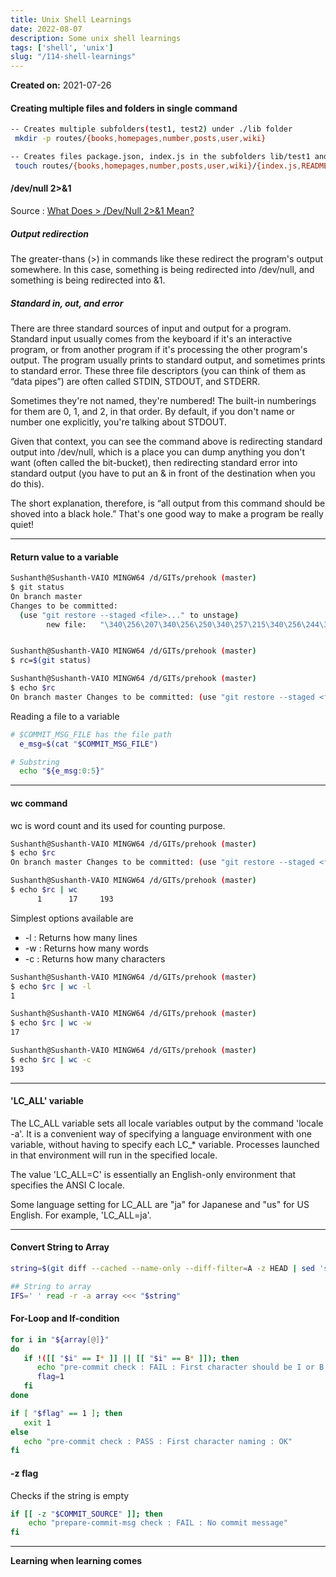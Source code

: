 ```yaml
---
title: Unix Shell Learnings
date: 2022-08-07
description: Some unix shell learnings
tags: ['shell', 'unix']
slug: "/114-shell-learnings"
---
```


**Created on:** 2021-07-26

#### Creating multiple files and folders in single command

```sh
-- Creates multiple subfolders(test1, test2) under ./lib folder
 mkdir -p routes/{books,homepages,number,posts,user,wiki}

-- Creates files package.json, index.js in the subfolders lib/test1 and lib/test2
 touch routes/{books,homepages,number,posts,user,wiki}/{index.js,README.md}
```

#### /dev/null 2>&1

Source : [What Does > /Dev/Null 2>&1 Mean?](http://www.xaprb.com/blog/2006/06/06/what-does-devnull-21-mean/)

##### Output redirection

The greater-thans (>) in commands like these redirect the program's output somewhere. In this case, something is being redirected into /dev/null, and something is being redirected into &1.

##### Standard in, out, and error

There are three standard sources of input and output for a program. Standard input usually comes from the keyboard if it's an interactive program, or from another program if it's processing the other program's output. The program usually prints to standard output, and sometimes prints to standard error. These three file descriptors (you can think of them as “data pipes”) are often called STDIN, STDOUT, and STDERR.

Sometimes they're not named, they're numbered! The built-in numberings for them are 0, 1, and 2, in that order. By default, if you don't name or number one explicitly, you're talking about STDOUT.

Given that context, you can see the command above is redirecting standard output into /dev/null, which is a place you can dump anything you don't want (often called the bit-bucket), then redirecting standard error into standard output (you have to put an & in front of the destination when you do this).

The short explanation, therefore, is “all output from this command should be shoved into a black hole.” That's one good way to make a program be really quiet!

* * * 

#### Return value to a variable

```sh
Sushanth@Sushanth-VAIO MINGW64 /d/GITs/prehook (master)
$ git status
On branch master
Changes to be committed:
  (use "git restore --staged <file>..." to unstage)
        new file:   "\340\256\207\340\256\250\340\257\215\340\256\244\340\256\277\340\256\257\340\256\276.txt"


Sushanth@Sushanth-VAIO MINGW64 /d/GITs/prehook (master)
$ rc=$(git status)

Sushanth@Sushanth-VAIO MINGW64 /d/GITs/prehook (master)
$ echo $rc
On branch master Changes to be committed: (use "git restore --staged <file>..." to unstage) new file: "\340\256\207\340\256\250\340\257\215\340\256\244\340\256\277\340\256\257\340\256\276.txt"
```

Reading a file to a variable

```sh
# $COMMIT_MSG_FILE has the file path
  e_msg=$(cat "$COMMIT_MSG_FILE")

# Substring
  echo "${e_msg:0:5}"
```

* * * 

#### wc command 

wc is word count and its used for counting purpose. 

```sh 
Sushanth@Sushanth-VAIO MINGW64 /d/GITs/prehook (master)
$ echo $rc
On branch master Changes to be committed: (use "git restore --staged <file>..." to unstage) new file: "\340\256\207\340\256\250\340\257\215\340\256\244\340\256\277\340\256\257\340\256\276.txt"

Sushanth@Sushanth-VAIO MINGW64 /d/GITs/prehook (master)
$ echo $rc | wc
      1      17     193
```

Simplest options available are     

* -l : Returns how many lines 
* -w : Returns how many words 
* -c : Returns how many characters 

```sh 
Sushanth@Sushanth-VAIO MINGW64 /d/GITs/prehook (master)
$ echo $rc | wc -l
1

Sushanth@Sushanth-VAIO MINGW64 /d/GITs/prehook (master)
$ echo $rc | wc -w
17

Sushanth@Sushanth-VAIO MINGW64 /d/GITs/prehook (master)
$ echo $rc | wc -c
193
```

* * * 

#### 'LC_ALL' variable

The LC_ALL variable sets all locale variables output by the command 'locale -a'. It is a convenient way of specifying a language environment with one variable, without having to specify each LC_* variable. Processes launched in that environment will run in the specified locale.

The value 'LC_ALL=C' is essentially an English-only environment that specifies the ANSI C locale.

Some language setting for LC_ALL are "ja" for Japanese and "us" for US English. For example, 'LC_ALL=ja'. 

* * * 

#### Convert String to Array

```sh
string=$(git diff --cached --name-only --diff-filter=A -z HEAD | sed 's/\x0/ /g')

## String to array
IFS=' ' read -r -a array <<< "$string"
```

#### For-Loop and If-condition

```sh
for i in "${array[@]}"
do
   if !([[ "$i" == I* ]] || [[ "$i" == B* ]]); then
      echo "pre-commit check : FAIL : First character should be I or B - $i"
      flag=1
   fi
done

if [ "$flag" == 1 ]; then
   exit 1
else
   echo "pre-commit check : PASS : First character naming : OK"
fi
```

#### -z flag

Checks if the string is empty

```sh
if [[ -z "$COMMIT_SOURCE" ]]; then
    echo "prepare-commit-msg check : FAIL : No commit message"
fi
```

* * * 

**Learning when learning comes**